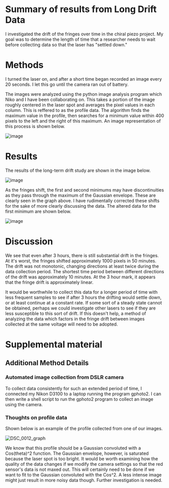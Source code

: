# Summary of results from Long Drift Data
I investigated the drift of the fringes over time in the chiral piezo project. 
My goal was to determine the length of time that a researcher needs to wait before collecting data so that the laser has "settled down."

# Methods
I turned the laser on, and after a short time began recorded an
image every 20 seconds. I let this go until the camera ran out
of battery.

The images were analyzed using the python image analysis program which Niko and I have been collaborating on.
This takes a portion of the image roughly centered in the laser spot and averages the pixel values in each column.
This is reffered to as the profile data. 
The algorithm finds the maximum value in the profile, then  searches for a minimum value within 400 pixels to the left and the right of this maximum.
An image representation of this process is shown below.

![image](https://camo.githubusercontent.com/771435dadf3f09a54b4e986677729abc3ba9fac50bdfb51fb45eeb1f38a22adf/68747470733a2f2f692e696d6775722e636f6d2f313259305359762e706e67)

# Results
The results of the long-term drift study are shown in the image below.

![image](https://user-images.githubusercontent.com/6043860/148697824-d48c1a2d-9add-48f0-9830-ddda9d18a15a.png)

As the fringes shift, the first and second minimums may have discontinuities as they pass through the maximum of the Gaussian envelope.
These are clearly seen in the graph above. 
I have rudimentally corrected these shifts for the sake of more clearly discussing the data. 
The altered data for the first minimum are shown below.

![image](https://user-images.githubusercontent.com/6043860/148698089-cd2ed37d-39b6-471c-ac2b-34807f92b737.png)

# Discussion
We see that even after 3 hours, there is still substantial drift in the fringes. 
At it's worst, the fringes shifted approximately 1000 pixels in 50 minutes. 
The drift was not monotonic, changing directions at least twice during the data collection period.
The shortest time period between different directions of the drift was approximately 10 minutes. 
At the 3 hour mark, it appears that the fringe drift is approximately linear.

It would be worthwhile to collect this data for a longer period of time with less frequent samples to see if after 3 hours the drifting would settle down, or at least continue at a constant rate.
If some sort of a steady state cannot be obtained, perhaps we could investigate other lasers to see if they are less susceptible to this sort of drift. 
If this doesn't help, a method of analyzing the data which factors in the fringe drift between images collected at the same voltage will need to be adopted.

# Supplemental material
## Additional Method Details
### Automated image collection from DSLR camera
To collect data consistently for such an extended period of time, I connected my Nikon D3100 to a laptop running the program gphoto2. 
I can then write a shell script to run the gphoto2 program to collect an image using the camera.

### Thoughts on profile data 
Shown below is an example of the profile collected from one of our images.

![DSC_0012_graph](https://user-images.githubusercontent.com/6043860/148698515-b7ca27fe-9b65-442c-aa29-81740abd290a.png)

We know that this profile should be a Gaussian convoluted with a Cos(theta)^2 function.
The Gaussian envelope, however, is saturated because the laser spot is too bright. 
It would be worth examining how the quality of the data changes if we modify the camera settings so that the red sensor's data is not maxed out. 
This will certainly need to be done if we want to fit to the Gaussian convoluted with the Cos^2.
A less intense image might just result in more noisy data though. 
Further investigation is needed. 
